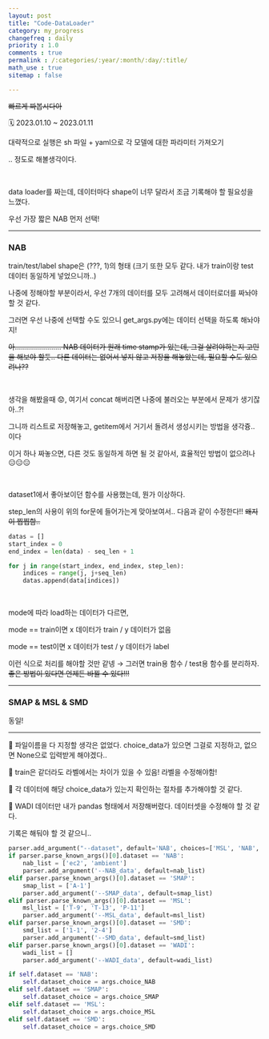 ```yaml
---
layout: post
title: "Code-DataLoader"
category: my_progress
changefreq : daily
priority : 1.0
comments : true
permalink : /:categories/:year/:month/:day/:title/
math_use : true
sitemap : false

---
```


~~빠르게 짜봅시다아~~

🗓️ 2023.01.10 ~ 2023.01.11

대략적으로 실행은 sh 파일 + yaml으로 각 모델에 대한 파라미터 가져오기

.. 정도로 해볼생각이다.

<br>

data loader를 짜는데, 데이터마다 shape이 너무 달라서 조금 기록해야 할 필요성을 느꼈다.

우선 가장 짧은 NAB 먼저 선택!

---

### NAB

train/test/label shape은 (???, 1)의 형태 (크기 또한 모두 같다. 내가 train이랑 test 데이터 동일하게 넣었으니까..)

나중에 정해야할 부분이라서, 우선 7개의 데이터를 모두 고려해서 데이터로더를 짜놔야 할 것 같다.

그러면 우선 나중에 선택할 수도 있으니 get_args.py에는 데이터 선택을 하도록 해놔야지! 

~~아....................... NAB 데이터가 원래 time stamp가 있는데, 그걸 살려야하는지 고민을 해보야 할듯.. 다른 데이터는 없어서 넣지 않고 저장을 해놓았는데, 필요할 수도 있으려나??~~

<br>

생각을 해봤을때 😟, 여기서 concat 해버리면 나중에 불러오는 부분에서 문제가 생기잖아..?! 

그니까 리스트로 저장해놓고, getitem에서 거기서 돌려서 생성시키는 방법을 생각즁..이다

이거 하나 짜놓으면, 다른 것도 동일하게 하면 될 것 같아서, 효율적인 방법이 없으려나 😑😑😑

<br>

dataset1에서 좋아보이던 함수를 사용했는데, 뭔가 이상하다.

step_len의 사용이 위의 for문에 들어가는게 맞아보여서.. 다음과 같이 수정한다!! ~~왜지 이 찝찝함..~~

```python
datas = []
start_index = 0
end_index = len(data) - seq_len + 1

for j in range(start_index, end_index, step_len):
    indices = range(j, j+seq_len)
    datas.append(data[indices])
```

<br>

mode에 따라 load하는 데이터가 다르면,

mode == train이면 x 데이터가 train / y 데이터가 없음

mode == test이면 x 데이터가 test / y 데이터가 label

이런 식으로 처리를 해야할 것만 같넹  → 그러면 train용 함수 / test용 함수를 분리하자. ~~좋은 방법이 있다면 언제든 바뀔 수 있다!!!~~

---

### SMAP & MSL & SMD

동일!

---

🍙 파일이름을 다 지정할 생각은 없었다. choice_data가 있으면 그걸로 지정하고, 없으면 None으로 입력받게 해야겠다..

🍙 train은 같더라도 라벨에서는 차이가 있을 수 있음! 라벨을 수정해야함!

🍙 각 데이터에 해당 choice_data가 있는지 확인하는 절차를 추가해야할 것 같다.

🍙 WADI 데이터만 내가 pandas 형태에서 저장해버렸다. 데이터셋을 수정해야 할 것 같다.



기록은 해둬야 할 것 같으니..

```python
parser.add_argument("--dataset", default='NAB', choices=['MSL', 'NAB', 'SMAP', 'SMD', 'WADI'])
if parser.parse_known_args()[0].dataset == 'NAB':
    nab_list = ['ec2', 'ambient']
    parser.add_argument('--NAB_data', default=nab_list)
elif parser.parse_known_args()[0].dataset == 'SMAP':
    smap_list = ['A-1']
    parser.add_argument('--SMAP_data', default=smap_list)
elif parser.parse_known_args()[0].dataset == 'MSL':
    msl_list = ['T-9', 'T-13', 'P-11']
    parser.add_argument('--MSL_data', default=msl_list) 
elif parser.parse_known_args()[0].dataset == 'SMD':
    smd_list = ['1-1', '2-4']
    parser.add_argument('--SMD_data', default=smd_list)
elif parser.parse_known_args()[0].dataset == 'WADI':
    wadi_list = []
    parser.add_argument('--WADI_data', default=wadi_list)
```

```python
if self.dataset == 'NAB':
	self.dataset_choice = args.choice_NAB
elif self.dataset == 'SMAP':
	self.dataset_choice = args.choice_SMAP
elif self.dataset == 'MSL':
	self.dataset_choice = args.choice_MSL
elif self.dataset == 'SMD':
	self.dataset_choice = args.choice_SMD 
```

